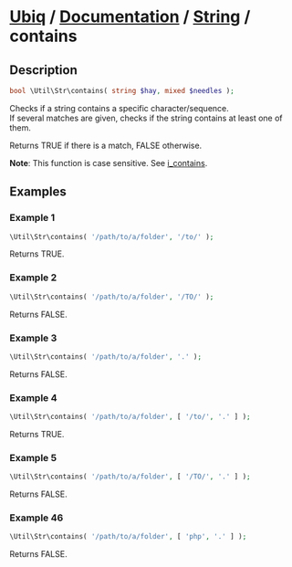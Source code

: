 [Ubiq](https://github.com/Pixel418/Ubiq#ubiq) / [Documentation](../index.md#documentation) / [String](../index.md#string) / contains
======


Description
-------- 

```php
bool \Util\Str\contains( string $hay, mixed $needles );
```

Checks if a string contains a specific character/sequence. <br>
If several matches are given, checks if the string contains at least one of them.

Returns TRUE if there is a match, FALSE otherwise.

**Note**: This function is case sensitive. See [i_contains](./i_contains.md).



Examples
--------

### Example 1

```php
\Util\Str\contains( '/path/to/a/folder', '/to/' );
```
Returns TRUE.

### Example 2

```php
\Util\Str\contains( '/path/to/a/folder', '/TO/' );
```
Returns FALSE.

### Example 3

```php
\Util\Str\contains( '/path/to/a/folder', '.' );
```
Returns FALSE.

### Example 4

```php
\Util\Str\contains( '/path/to/a/folder', [ '/to/', '.' ] );
```
Returns TRUE.

### Example 5

```php
\Util\Str\contains( '/path/to/a/folder', [ '/TO/', '.' ] );
```
Returns FALSE.

### Example 46

```php
\Util\Str\contains( '/path/to/a/folder', [ 'php', '.' ] );
```
Returns FALSE.
